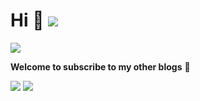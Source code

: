 # Hi 👋 ![](https://komarev.com/ghpvc/?username=ALEEEHU&label=VISITORS)


<img src="https://readme-typing-svg.herokuapp.com/?lines=Welcome%20visitors!;I%20am%20Yuqi%20HU!&font=Roboto" />

**Welcome to subscribe to my other blogs** 🌟
<p>
<a href="https://blog.csdn.net/qq_45776432"><img src="https://img.shields.io/static/v1?label=Blog1&message=CSDN&color=red"/></a>
<a href="https://juejin.cn/user/1416638117190264"><img src="https://img.shields.io/static/v1?label=Blog2&message=juejin&color=cyan"/></a>
</p>




